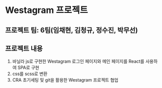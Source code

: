 # Westagram 프로젝트

## 프로젝트 팀: 6팀(임채현, 김청규, 정수진, 박무선)

## 프로젝트 내용

1. 바닐라 js로 구현한 Westagram 로그인 페이지와 메인 페이지를 React를 사용하여 SPA로 구현
2. css를 scss로 변환
3. CRA 초기세팅 및 git을 활용한 Westagram 프로젝트 협업
